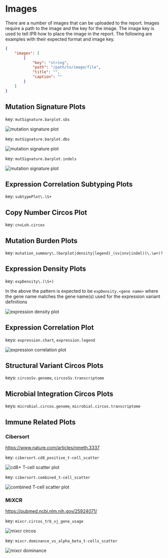 # Images

There are a number of images that can be uploaded to the report. Images require a path to the image
and the key for the image. The image key is used to tell IPR how to place the image in the report.
The following are examples with their expected format and image key.

```json
{
    "images": [
        {
            "key": "string",
            "path": "/path/to/image/file",
            "title": "",
            "caption": ""
        }
    ]
}
```

## Mutation Signature Plots

key: `mutSignature.barplot.sbs`

![mutation signature plot](../images/mutation_signature.sbs.png)

key: `mutSignature.barplot.dbs`

![mutation signature plot](../images/mutation_signature.dbs.png)

key: `mutSignature.barplot.indels`

![mutation signature plot](../images/mutation_signature.indels.png)


## Expression Correlation Subtyping Plots

key: `subtypePlot\.\S+`

## Copy Number Circos Plot

key: `cnvLoh.circos`

## Mutation Burden Plots

key: `mutation_summary\.(barplot|density|legend)_(sv|snv|indel)(\.\w+)?`

## Expression Density Plots

key: `expDensity\.(\S+)`

In the above the pattern is expected to be `expDensity.<gene name>` where the gene name
matches the gene name(s) used for the expression variant definitions

![expression density plot](../images/expression_density.png)

## Expression Correlation Plot

keys: `expression.chart`, `expression.legend`

![expression correlation plot](../images/expression_correlation.png)

## Structural Variant Circos Plots

keys: `circosSv.genome`, `circosSv.transcriptome`

## Microbial Integration Circos Plots

keys: `microbial.circos.genome`, `microbial.circos.transcriptome`

## Immune Related Plots

### Cibersort

https://www.nature.com/articles/nmeth.3337

key: `cibersort.cd8_positive_t-cell_scatter`

![cd8+ T-cell scatter plot](../images/cibersort.cd8_positive_t-cell_scatter.png)

key: `cibersort.combined_t-cell_scatter`

![combined T-cell scatter plot](../images/cibersort.combined_t-cell_scatter.png)

### MiXCR

https://pubmed.ncbi.nlm.nih.gov/25924071/

key: `mixcr.circos_trb_vj_gene_usage`

![mixcr circos](../images/mixcr.circos_trb_vj_gene_usage.png)

key: `mixcr.dominance_vs_alpha_beta_t-cells_scatter`

![mixcr dominance](../images/mixcr.dominance_vs_alpha_beta_t-cells_scatter.png)
